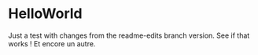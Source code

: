 # HelloWorld
Just a test with changes from the readme-edits branch version. See if that works !
Et encore un autre.

